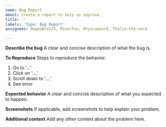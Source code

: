 ```yaml
---
name: Bug Report
about: Create a report to help us improve.
title: ''
labels: 'Type: Bug Report'
assignees: MagmaBro123, MinerFun, RhysLampard, Thalia-the-nerd

---
```


**Describe the bug**
A clear and concise description of what the bug is.

**To Reproduce**
Steps to reproduce the behavior:
1. Go to '...'
2. Click on '....'
3. Scroll down to '....'
4. See error

**Expected behavior**
A clear and concise description of what you expected to happen.

**Screenshots**
If applicable, add screenshots to help explain your problem.

**Additional context**
Add any other context about the problem here.
